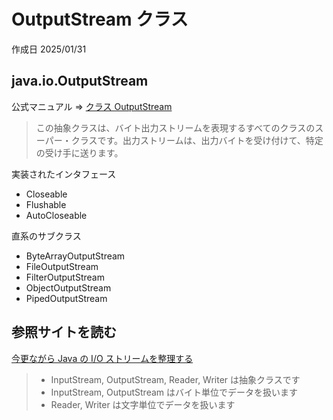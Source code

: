 # OutputStream クラス

作成日 2025/01/31

## java.io.OutputStream

公式マニュアル => [クラス OutputStream](https://docs.oracle.com/javase/jp/8/docs/api/java/io/OutputStream.html)

> この抽象クラスは、バイト出力ストリームを表現するすべてのクラスのスーパー・クラスです。出力ストリームは、出力バイトを受け付けて、特定の受け手に送ります。

実装されたインタフェース

- Closeable
- Flushable
- AutoCloseable

直系のサブクラス

- ByteArrayOutputStream
- FileOutputStream
- FilterOutputStream
- ObjectOutputStream
- PipedOutputStream

## 参照サイトを読む

[今更ながら Java の I/O ストリームを整理する](https://zenn.dev/kawakawaryuryu/articles/8924849b88590cda4e22)

> - InputStream, OutputStream, Reader, Writer は抽象クラスです
> - InputStream, OutputStream はバイト単位でデータを扱います
> - Reader, Writer は文字単位でデータを扱います
